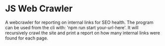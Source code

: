 # JS Web Crawler

A webcrawler for reporting on internal links for SEO health. The program can be used from the cli with: 'npm run start your-url-here'. It will recursively crawl the site and print a report on how many internal links were found for each page.
